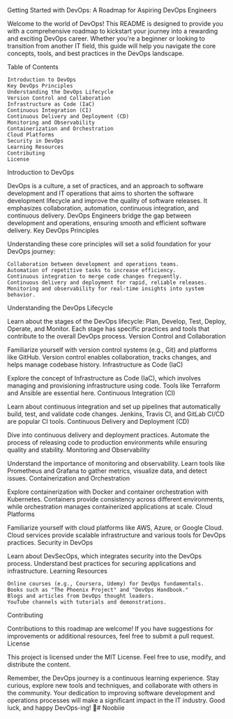 Getting Started with DevOps: A Roadmap for Aspiring DevOps Engineers

Welcome to the world of DevOps! This README is designed to provide you with a comprehensive roadmap to kickstart your journey into a rewarding and exciting DevOps career. Whether you're a beginner or looking to transition from another IT field, this guide will help you navigate the core concepts, tools, and best practices in the DevOps landscape.

Table of Contents

    Introduction to DevOps
    Key DevOps Principles
    Understanding the DevOps Lifecycle
    Version Control and Collaboration
    Infrastructure as Code (IaC)
    Continuous Integration (CI)
    Continuous Delivery and Deployment (CD)
    Monitoring and Observability
    Containerization and Orchestration
    Cloud Platforms
    Security in DevOps
    Learning Resources
    Contributing
    License

Introduction to DevOps

DevOps is a culture, a set of practices, and an approach to software development and IT operations that aims to shorten the software development lifecycle and improve the quality of software releases. It emphasizes collaboration, automation, continuous integration, and continuous delivery. DevOps Engineers bridge the gap between development and operations, ensuring smooth and efficient software delivery.
Key DevOps Principles

Understanding these core principles will set a solid foundation for your DevOps journey:

    Collaboration between development and operations teams.
    Automation of repetitive tasks to increase efficiency.
    Continuous integration to merge code changes frequently.
    Continuous delivery and deployment for rapid, reliable releases.
    Monitoring and observability for real-time insights into system behavior.

Understanding the DevOps Lifecycle

Learn about the stages of the DevOps lifecycle: Plan, Develop, Test, Deploy, Operate, and Monitor. Each stage has specific practices and tools that contribute to the overall DevOps process.
Version Control and Collaboration

Familiarize yourself with version control systems (e.g., Git) and platforms like GitHub. Version control enables collaboration, tracks changes, and helps manage codebase history.
Infrastructure as Code (IaC)

Explore the concept of Infrastructure as Code (IaC), which involves managing and provisioning infrastructure using code. Tools like Terraform and Ansible are essential here.
Continuous Integration (CI)

Learn about continuous integration and set up pipelines that automatically build, test, and validate code changes. Jenkins, Travis CI, and GitLab CI/CD are popular CI tools.
Continuous Delivery and Deployment (CD)

Dive into continuous delivery and deployment practices. Automate the process of releasing code to production environments while ensuring quality and stability.
Monitoring and Observability

Understand the importance of monitoring and observability. Learn tools like Prometheus and Grafana to gather metrics, visualize data, and detect issues.
Containerization and Orchestration

Explore containerization with Docker and container orchestration with Kubernetes. Containers provide consistency across different environments, while orchestration manages containerized applications at scale.
Cloud Platforms

Familiarize yourself with cloud platforms like AWS, Azure, or Google Cloud. Cloud services provide scalable infrastructure and various tools for DevOps practices.
Security in DevOps

Learn about DevSecOps, which integrates security into the DevOps process. Understand best practices for securing applications and infrastructure.
Learning Resources

    Online courses (e.g., Coursera, Udemy) for DevOps fundamentals.
    Books such as "The Phoenix Project" and "DevOps Handbook."
    Blogs and articles from DevOps thought leaders.
    YouTube channels with tutorials and demonstrations.

Contributing

Contributions to this roadmap are welcome! If you have suggestions for improvements or additional resources, feel free to submit a pull request.
License

This project is licensed under the MIT License. Feel free to use, modify, and distribute the content.

Remember, the DevOps journey is a continuous learning experience. Stay curious, explore new tools and techniques, and collaborate with others in the community. Your dedication to improving software development and operations processes will make a significant impact in the IT industry. Good luck, and happy DevOps-ing! 🚀# Noobiie
